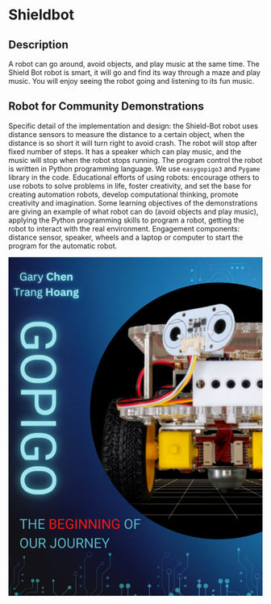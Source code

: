 # Shieldbot

## Description

A robot can go around, avoid objects, and play music at the same time. The Shield Bot robot is smart, it will go and find its way through a maze and play music. You will enjoy seeing the robot going and listening to its fun music.

## Robot for Community Demonstrations

Specific detail of the implementation and design: the Shield-Bot robot uses distance sensors to measure the distance to a certain object, when the distance is so short it will turn right to avoid crash. The robot will stop after fixed number of steps. It has a speaker which can play music, and the music will stop when the robot stops running. The program control the robot is written in Python programming language. We use `easygopigo3` and `Pygame` library in the code. Educational efforts of using robots: encourage others to use robots to solve problems in life, foster creativity, and set the base for creating automation robots, develop computational thinking, promote creativity and imagination. Some learning objectives of the demonstrations are giving an example of what robot can do (avoid objects and play music), applying the Python programming skills to program a robot, getting the robot to interact with the real environment. Engagement components: distance sensor, speaker, wheels and a laptop or computer to start the program for the automatic robot.

![Demonstration poster](shieldBOTPresents.png)